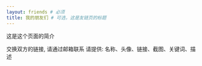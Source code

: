 ```yaml
---
layout: friends # 必须
title: 我的朋友们 # 可选，这是友链页的标题
---
```


这是这个页面的简介

<!-- more -->

交换双方的链接, 请通过邮箱联系
请提供: 名称、头像、链接、截图、关键词、描述